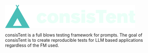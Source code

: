 <img align="center" src="./logo.png">

consisTent is a full blows testing framework for prompts. The goal of consisTent is to create reproducible tests for LLM based applications regardless of the FM used.
